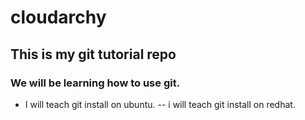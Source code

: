 # cloudarchy
## This is my git tutorial repo
### We will be learning how to use git.
- I will teach git install on ubuntu.
  -- i will teach git install on redhat.
